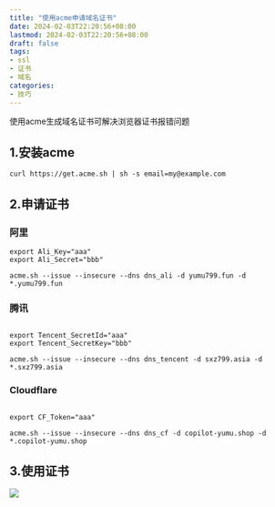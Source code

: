 ```yaml
---
title: "使用acme申请域名证书"
date: 2024-02-03T22:20:56+08:00
lastmod: 2024-02-03T22:20:56+08:00
draft: false
tags:
- ssl
- 证书
- 域名
categories:
- 技巧
---
```


使用acme生成域名证书可解决浏览器证书报错问题
<!--more-->

## 1.安装acme 

```
curl https://get.acme.sh | sh -s email=my@example.com
```

## 2.申请证书

### 阿里
```
export Ali_Key="aaa"
export Ali_Secret="bbb"

acme.sh --issue --insecure --dns dns_ali -d yumu799.fun -d *.yumu799.fun

```
### 腾讯
```

export Tencent_SecretId="aaa"
export Tencent_SecretKey="bbb"

acme.sh --issue --insecure --dns dns_tencent -d sxz799.asia -d *.sxz799.asia
```

### Cloudflare
```

export CF_Token="aaa"

acme.sh --issue --insecure --dns dns_cf -d copilot-yumu.shop -d *.copilot-yumu.shop

```

## 3.使用证书

![](https://gh.sxz799.online/https://raw.githubusercontent.com/sxz799/tuchuang-blog/main/img/202402/202402032231188.png)


